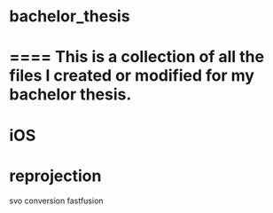 # bachelor_thesis
====
This is a collection of all the files I created or modified for my bachelor thesis.
==
iOS
=====
reprojection
====
svo
conversion
fastfusion
